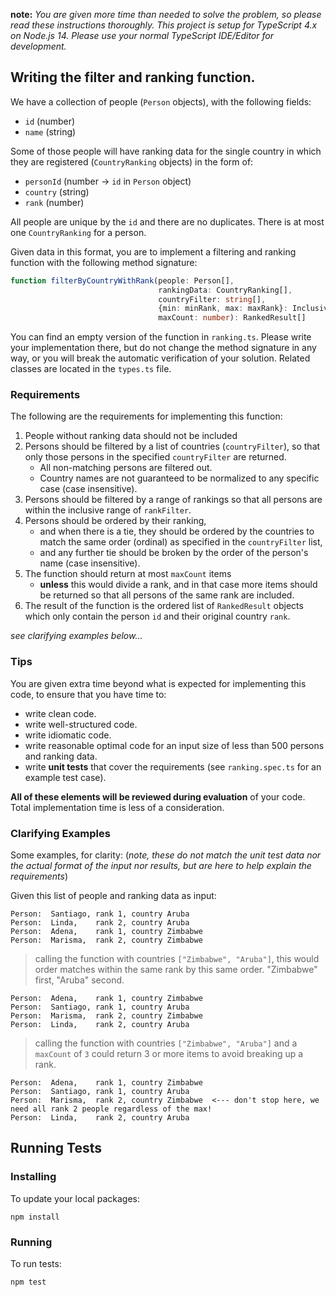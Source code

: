 **note:** *You are given more time than needed to solve the problem, so please read these instructions thoroughly. This project is setup for TypeScript 4.x on Node.js 14. Please use your normal TypeScript IDE/Editor for development.*

## Writing the filter and ranking function.

We have a collection of people (`Person` objects), with the following fields:

* `id` (number)
* `name` (string)

Some of those people will have ranking data for the single country in which they are registered (`CountryRanking` objects) in the form of:

* `personId` (number -> `id` in `Person` object)
* `country` (string)
* `rank` (number)

All people are unique by the `id` and there are no duplicates.  There is at most one `CountryRanking` for a person.

Given data in this format, you are to implement a filtering and ranking function with the following method signature:

```typescript
function filterByCountryWithRank(people: Person[],
                                 rankingData: CountryRanking[],
                                 countryFilter: string[],
                                 {min: minRank, max: maxRank}: InclusiveRange,
                                 maxCount: number): RankedResult[] 
```

You can find an empty version of the function in `ranking.ts`.  Please write your implementation there, but do not change the method signature in any way, or you will break the automatic verification of your solution. Related classes are located in the `types.ts` file.

### Requirements

The following are the requirements for implementing this function:

1. People without ranking data should not be included
2. Persons should be filtered by a list of countries (`countryFilter`), so that only those persons in the specified `countryFilter` are returned.
    * All non-matching persons are filtered out.
    * Country names are not guaranteed to be normalized to any specific case (case insensitive).
3. Persons should be filtered by a range of rankings so that all persons are within the inclusive range of `rankFilter`.
4. Persons should be ordered by their ranking,
    * and when there is a tie, they should be ordered by the countries to match the same order (ordinal) as specified in the `countryFilter` list,
    * and any further tie should be broken by the order of the person's name (case insensitive).
5. The function should return at most `maxCount` items
    * **unless** this would divide a rank, and in that case more items should be returned so that all persons of the same rank are included.
6. The result of the function is the ordered list of `RankedResult` objects which only contain the person `id` and their original country `rank`.

*see clarifying examples below...*

### Tips

You are given extra time beyond what is expected for implementing this code, to ensure that you have time to:

* write clean code.
* write well-structured code.
* write idiomatic code.
* write reasonable optimal code for an input size of less than 500 persons and ranking data.
* write **unit tests** that cover the requirements (see `ranking.spec.ts` for an example test case).

**All of these elements will be reviewed during evaluation** of your code.  Total implementation time is less of a consideration.

### Clarifying Examples

Some examples, for clarity:  (_note, these do not match the unit test data nor the actual format of the input nor results, but are here to help explain the requirements_)

Given this list of people and ranking data as input:

```text
Person:  Santiago, rank 1, country Aruba
Person:  Linda,    rank 2, country Aruba
Person:  Adena,    rank 1, country Zimbabwe
Person:  Marisma,  rank 2, country Zimbabwe
```

> calling the function with countries `["Zimbabwe", "Aruba"]`, this would order matches within the same rank by this same order.  "Zimbabwe" first, "Aruba" second.

```text
Person:  Adena,    rank 1, country Zimbabwe
Person:  Santiago, rank 1, country Aruba
Person:  Marisma,  rank 2, country Zimbabwe
Person:  Linda,    rank 2, country Aruba
```

> calling the function with countries `["Zimbabwe", "Aruba"]` and a `maxCount` of `3` could return 3 or more items to avoid breaking up a rank.

```text
Person:  Adena,    rank 1, country Zimbabwe
Person:  Santiago, rank 1, country Aruba
Person:  Marisma,  rank 2, country Zimbabwe  <--- don't stop here, we need all rank 2 people regardless of the max!
Person:  Linda,    rank 2, country Aruba
```

## Running Tests

### Installing

To update your local packages:

```
npm install
```

### Running

To run tests:

```
npm test
```

